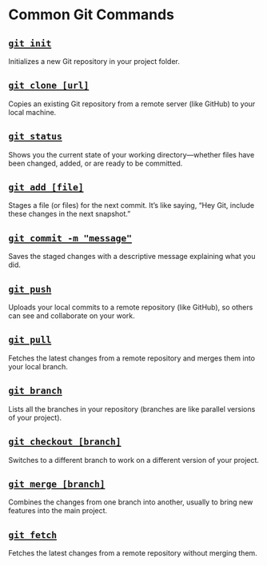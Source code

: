 # Common Git Commands

## [`git init`](https://git-scm.com/docs/git-init)

Initializes a new Git repository in your project folder.

## [`git clone [url]`](https://git-scm.com/docs/git-clone)

Copies an existing Git repository from a remote server (like GitHub) to your local machine.

## [`git status`](https://git-scm.com/docs/git-status)

Shows you the current state of your working directory—whether files have been changed, added, or are
ready to be committed.

## [`git add [file]`](https://git-scm.com/docs/git-add)

Stages a file (or files) for the next commit. It’s like saying, “Hey Git, include these changes in
the next snapshot.”

## [`git commit -m "message"`](https://git-scm.com/docs/git-commit)

Saves the staged changes with a descriptive message explaining what you did.

## [`git push`](https://git-scm.com/docs/git-push)

Uploads your local commits to a remote repository (like GitHub), so others can see and collaborate
on your work.

## [`git pull`](https://git-scm.com/docs/git-pull)

Fetches the latest changes from a remote repository and merges them into your local branch.

## [`git branch`](https://git-scm.com/docs/git-branch)

Lists all the branches in your repository (branches are like parallel versions of your project).

## [`git checkout [branch]`](https://git-scm.com/docs/git-checkout)

Switches to a different branch to work on a different version of your project.

## [`git merge [branch]`](https://git-scm.com/docs/git-merge)

Combines the changes from one branch into another, usually to bring new features into the main
project.

## [`git fetch`](https://git-scm.com/docs/git-fetch)

Fetches the latest changes from a remote repository without merging them.

